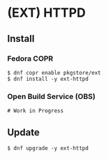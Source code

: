 # (EXT) HTTPD

## Install

### Fedora COPR

```
$ dnf copr enable pkgstore/ext
$ dnf install -y ext-httpd
```

### Open Build Service (OBS)

```
# Work in Progress
```

## Update

```
$ dnf upgrade -y ext-httpd
```
